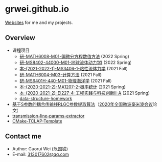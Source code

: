# grwei.github.io

[Websites](https://grwei.github.io/) for me and my projects.

## Overview

- 课程项目
  - [研-MATH6008-M01-偏微分方程数值方法](https://grwei.github.io/SJTU_2021-2022-2-MATH6008/) (2022 Spring)
  - [研-MS8402-44000-M01-地球流体动力学I](https://grwei.github.io/SJTU_2021-2022-1-MS8402/) (2022 Spring)
  - [本-(2021-2022-1)-MS3406-1-粘性流体力学](https://grwei.github.io/SJTU_2021-2022-1-MS3406/) (2021 Fall)
  - [研-MATH6004-M03-计算方法](https://grwei.github.io/SJTU_2021-2022-1-MATH6004/) (2021 Fall)
  - [研-MS6401H-440-M01-物理海洋学](https://grwei.github.io/SJTU_2021-2022-1-MS6401H/) (2021 Fall)
  - [本-(2020-2021-2)-MA1207-2-概率统计](https://grwei.github.io/SJTU_2020-2021-2-MA1207/) (2021 Spring)
  - [本-(2020-2021-2)-EI227-4-工程实践与科技创新II-A](https://grwei.github.io/SJTU_2020-2021-2-EI227/) (2021 Spring)
  - [data-structure-homework](https://grwei.github.io/data-structure-homework/)
- [基于S参数的耦合传输线RLGC参数提取算法](https://grwei.github.io/ncmmw2020/)（[2020年全国微波毫米波会议](http://www.em-conf.com/ncmmw2020/index.php)论文）
- [transmission-line-params-extractor](https://grwei.github.io/transmission-line-params-extractor/)
- [CMake-TCLAP-Template](https://grwei.github.io/CMake-TCLAP-Template/)

## Contact me

- Author: Guorui Wei (危国锐)
- E-mail: 313017602@qq.com
